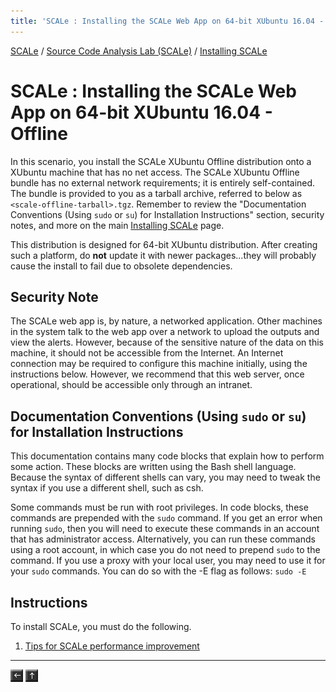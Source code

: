 ```yaml
---
title: 'SCALe : Installing the SCALe Web App on 64-bit XUbuntu 16.04 - Offline'
---
```

[SCALe](index.md) / [Source Code Analysis Lab (SCALe)](Welcome.md) / [Installing SCALe](Installing-SCALe.md)
<!-- <legal> -->
<!-- SCALe version r.6.5.5.1.A -->
<!--  -->
<!-- Copyright 2021 Carnegie Mellon University. -->
<!--  -->
<!-- NO WARRANTY. THIS CARNEGIE MELLON UNIVERSITY AND SOFTWARE ENGINEERING -->
<!-- INSTITUTE MATERIAL IS FURNISHED ON AN "AS-IS" BASIS. CARNEGIE MELLON -->
<!-- UNIVERSITY MAKES NO WARRANTIES OF ANY KIND, EITHER EXPRESSED OR -->
<!-- IMPLIED, AS TO ANY MATTER INCLUDING, BUT NOT LIMITED TO, WARRANTY OF -->
<!-- FITNESS FOR PURPOSE OR MERCHANTABILITY, EXCLUSIVITY, OR RESULTS -->
<!-- OBTAINED FROM USE OF THE MATERIAL. CARNEGIE MELLON UNIVERSITY DOES NOT -->
<!-- MAKE ANY WARRANTY OF ANY KIND WITH RESPECT TO FREEDOM FROM PATENT, -->
<!-- TRADEMARK, OR COPYRIGHT INFRINGEMENT. -->
<!--  -->
<!-- Released under a MIT (SEI)-style license, please see COPYRIGHT file or -->
<!-- contact permission@sei.cmu.edu for full terms. -->
<!--  -->
<!-- [DISTRIBUTION STATEMENT A] This material has been approved for public -->
<!-- release and unlimited distribution.  Please see Copyright notice for -->
<!-- non-US Government use and distribution. -->
<!--  -->
<!-- DM19-1274 -->
<!-- </legal> -->

SCALe : Installing the SCALe Web App on 64-bit XUbuntu 16.04 - Offline
=======================================================================

In this scenario, you install the SCALe XUbuntu Offline distribution
onto a XUbuntu machine that has no net access. The SCALe XUbuntu Offline
bundle has no external network requirements; it is entirely
self-contained. The bundle is provided to you as a tarball archive,
referred to below as `<scale-offline-tarball>.tgz`.  Remember to review
the "Documentation Conventions (Using `sudo` or `su`) for Installation
Instructions" section, security notes, and more on the main [Installing SCALe](Installing-SCALe.md)
page.

This distribution is designed for 64-bit XUbuntu distribution. After
creating such a platform, do **not** update it with newer
packages...they will probably cause the install to fail due to obsolete
dependencies.

Security Note
-------------

The SCALe web app is, by nature, a networked application. Other machines
in the system talk to the web app over a network to upload the outputs
and view the alerts. However, because of the sensitive nature of
the data on this machine, it should not be accessible from the Internet.
An Internet connection may be required to configure this machine
initially, using the instructions below. However, we recommend that this
web server, once operational, should be accessible only through an
intranet.

Documentation Conventions (Using `sudo` or `su`) for Installation Instructions
------------------------------------------------------------------------------

This documentation contains many code blocks that explain how to perform
some action. These blocks are written using the Bash shell language.
Because the syntax of different shells can vary, you may need to tweak
the syntax if you use a different shell, such as csh.

Some commands must be run with root privileges. In code blocks, these
commands are prepended with the  `sudo` command. If you get an error
when running `sudo`, then you will need to execute these commands in an
account that has administrator access. Alternatively, you can run these
commands using a root account, in which case you do not need to
prepend `sudo` to the command. If you use a proxy with your local user,
you may need to use it for your `sudo` commands. You can do so with
the -E flag as follows: `sudo -E`

Instructions
-------------

To install SCALe, you must do the following.
  1. [Tips for SCALe performance improvement](Tips-for-SCALe-performance-improvement.md)

------------------------------------------------------------------------

[![](attachments/arrow_left.png)](Installing-SCALe.md)
[![](attachments/arrow_up.png)](Welcome.md)
